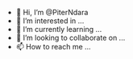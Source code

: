 - 👋 Hi, I’m @PiterNdara
- 👀 I’m interested in ...
- 🌱 I’m currently learning ...
- 💞️ I’m looking to collaborate on ...
- 📫 How to reach me ...

<!---
PiterNdara/PiterNdara is a ✨ special ✨ repository because its `README.md` (this file) appears on your GitHub profile.
You can click the Preview link to take a look at your changes.
--->
